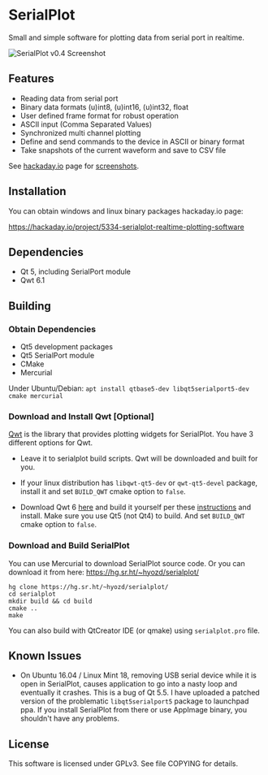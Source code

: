 # SerialPlot

Small and simple software for plotting data from serial port in realtime.

![SerialPlot v0.4 Screenshot](http://i.imgur.com/Wb53LRt.png)

## Features

* Reading data from serial port
* Binary data formats (u)int8, (u)int16, (u)int32, float
* User defined frame format for robust operation
* ASCII input (Comma Separated Values)
* Synchronized multi channel plotting
* Define and send commands to the device in ASCII or binary format
* Take snapshots of the current waveform and save to CSV file

See
[hackaday.io](https://hackaday.io/project/5334-serialplot-realtime-plotting-software)
page for [screenshots](https://hackaday.io/project/5334/gallery).

## Installation

You can obtain windows and linux binary packages hackaday.io page:

https://hackaday.io/project/5334-serialplot-realtime-plotting-software

## Dependencies

- Qt 5, including SerialPort module
- Qwt 6.1

## Building

### Obtain Dependencies

- Qt5 development packages
- Qt5 SerialPort module
- CMake
- Mercurial

Under Ubuntu/Debian:
```apt install qtbase5-dev libqt5serialport5-dev cmake mercurial```

### Download and Install Qwt [Optional]

[Qwt](http://qwt.sourceforge.net) is the library that provides
plotting widgets for SerialPlot. You have 3 different options for Qwt.

* Leave it to serialplot build scripts. Qwt will be downloaded and built for you.

* If your linux distribution has `libqwt-qt5-dev` or `qwt-qt5-devel`
  package, install it and set `BUILD_QWT` cmake option to `false`.

* Download Qwt 6 [here](http://sourceforge.net/projects/qwt/files/)
  and build it yourself per these
  [instructions](http://qwt.sourceforge.net/qwtinstall.html#qwtinstall-unix)
  and install. Make sure you use Qt5 (not Qt4) to build. And set
  `BUILD_QWT` cmake option to `false`.

### Download and Build SerialPlot

You can use Mercurial to download SerialPlot source code. Or you can
download it from here:
https://hg.sr.ht/~hyozd/serialplot/

    hg clone https://hg.sr.ht/~hyozd/serialplot/
    cd serialplot
    mkdir build && cd build
    cmake ..
    make

You can also build with QtCreator IDE (or qmake) using `serialplot.pro` file.

## Known Issues

- On Ubuntu 16.04 / Linux Mint 18, removing USB serial device while it
  is open in SerialPlot, causes application to go into a nasty loop
  and eventually it crashes. This is a bug of Qt 5.5. I have uploaded
  a patched version of the problematic `libqt5serialport5` package to
  launchpad ppa. If you install SerialPlot from there or use AppImage binary, you shouldn't
  have any problems.

## License

This software is licensed under GPLv3. See file COPYING for details.
